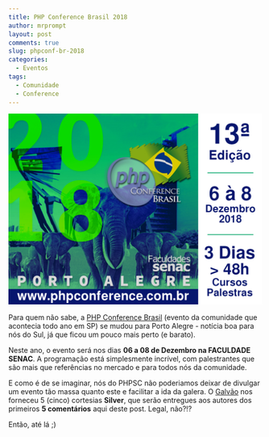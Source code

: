 ```yaml
---
title: PHP Conference Brasil 2018
author: mrprompt
layout: post
comments: true
slug: phpconf-br-2018
categories:
  - Eventos
tags:
  - Comunidade
  - Conference
---
```


![cartaz phpconference brasil](uploads/2018/45194075_1156750747820204_4361029978981138432_n.png)

Para quem não sabe, a [PHP Conference Brasil](https://phpconference.com.br/) (evento da comunidade que acontecia todo ano em SP) se mudou para Porto Alegre - notícia boa para nós do Sul, já que ficou um pouco mais perto (e barato). 

Neste ano, o evento será nos dias **06 a 08 de Dezembro na FACULDADE SENAC**. A programação está simplesmente incrível, com palestrantes que são mais que referências no mercado e para todos nós da comunidade.

E como é de se imaginar, nós do PHPSC não poderiamos deixar de divulgar um evento tão massa quanto este e facilitar a ida da galera. O [Galvão](https://www.galvao.eti.br) nos forneceu 5 (cinco) cortesias **Silver**, que serão entregues aos autores dos primeiros **5 comentários** aqui deste post. Legal, não?!?

Então, até lá ;)
